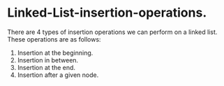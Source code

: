 # Linked-List-insertion-operations.  
There are 4 types of insertion operations we can perform on a linked list.  
These operations are as follows:  
1. Insertion at the beginning.  
2. Insertion in between.  
3. Insertion at the end.  
4. Insertion after a given node.  
